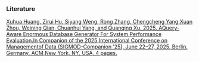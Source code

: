 ### Literature

[Xuhua Huang, Zirui Hu, Siyang Weng, Rong Zhang, Chengcheng Yang,Xuan Zhou, Weining Qian, Chuanhui Yang, and Quanqing Xu. 2025. AQuery-Aware Enormous Database Generator For System Performance Evaluation.In Companion of the 2025 International Conference on Managementof Data (SIGMOD-Companion ’25), June 22–27, 2025, Berlin, Germany. ACM,New York, NY, USA, 4 pages.](https://doi.org/10.1145/3722212.3725076)
